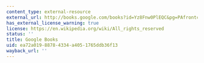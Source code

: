 ```yaml
---
content_type: external-resource
external_url: http://books.google.com/books?id=Yz8Fnw0PlEQC&pg=PAfrontcover
has_external_license_warning: true
license: https://en.wikipedia.org/wiki/All_rights_reserved
status: ''
title: Google Books
uid: ea72a019-8878-4334-a405-1765ddb36f13
wayback_url: ''
---
```

